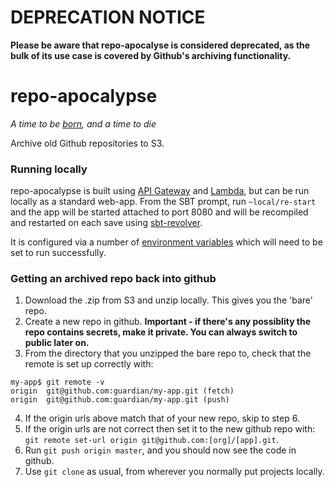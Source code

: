 # DEPRECATION NOTICE
**Please be aware that repo-apocalyse is considered deprecated, as the bulk of its use case is covered by Github's archiving functionality.**

# repo-apocalypse

_A time to be [born](https://github.com/guardian/repo-genesis), and a time to die_

Archive old Github repositories to S3.

### Running locally

repo-apocalypse is built using [API Gateway](https://aws.amazon.com/api-gateway/) 
and [Lambda](https://aws.amazon.com/lambda/), but can be run locally as a standard 
web-app. From the SBT prompt, run `~local/re-start` and the app will be started 
attached to port 8080 and will be recompiled and restarted on each save using 
[sbt-revolver](https://github.com/spray/sbt-revolver).

It is configured via a number of [environment variables](https://github.com/guardian/repo-apocalypse/blob/master/src/main/scala/com/gu/repoapocalypse/Env.scala)
which will need to be set to run successfully.

### Getting an archived repo back into github
1. Download the .zip from S3 and unzip locally. This gives you the 'bare' repo.
2. Create a new repo in github. **Important - if there's any possiblity the repo contains secrets, make it private. You can always switch to public later on.**
3. From the directory that you unzipped the bare repo to, check that the remote is set up correctly with:
```
my-app$ git remote -v
origin	git@github.com:guardian/my-app.git (fetch)
origin	git@github.com:guardian/my-app.git (push)
```
4. If the origin urls above match that of your new repo, skip to step 6.
5. If the origin urls are not correct then set it to the new github repo with: `git remote set-url origin git@github.com:[org]/[app].git`.
6. Run `git push origin master`, and you should now see the code in github.
7. Use `git clone` as usual, from wherever you normally put projects locally.
